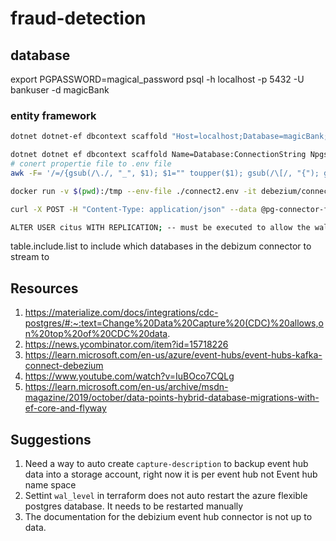 # fraud-detection

## database

export PGPASSWORD=magical_password
psql -h localhost -p 5432 -U bankuser -d magicBank

### entity framework

```bash
dotnet dotnet-ef dbcontext scaffold "Host=localhost;Database=magicBank;Username=bankuser;Password=magical_password" Npgsql.EntityFrameworkCore.PostgreSQL --output-dir Models --context-dir Models --force

dotnet dotnet ef dbcontext scaffold Name=Database:ConnectionString Npgsql.EntityFrameworkCore.PostgreSQL --output-dir Models --context-dir Models --force
# conert propertie file to .env file
awk -F= '/=/{gsub(/\./, "_", $1); $1="" toupper($1); gsub(/\[/, "{"); gsub(/\]/, "}"); gsub(/\r/, "")} 1' OFS== env.properties

docker run -v $(pwd):/tmp --env-file ./connect2.env -it debezium/connect:latest /bin/bash

curl -X POST -H "Content-Type: application/json" --data @pg-connector-fraud.json http://localhost:8083/connectors

ALTER USER citus WITH REPLICATION; -- must be executed to allow the wal2sender role
```

table.include.list to include which databases in the debizum connector to stream to

## Resources

1. https://materialize.com/docs/integrations/cdc-postgres/#:~:text=Change%20Data%20Capture%20(CDC)%20allows,on%20top%20of%20CDC%20data.
2. https://news.ycombinator.com/item?id=15718226
3. https://learn.microsoft.com/en-us/azure/event-hubs/event-hubs-kafka-connect-debezium
4. https://www.youtube.com/watch?v=IuBOco7CQLg
5. https://learn.microsoft.com/en-us/archive/msdn-magazine/2019/october/data-points-hybrid-database-migrations-with-ef-core-and-flyway

## Suggestions

1. Need a way to auto create `capture-description` to backup event hub data into a storage account, right now it is per event hub not Event hub name space
2. Settint `wal_level` in terraform does not auto restart the azure flexible postgres database. It needs to be restarted manually
3. The documentation for the debizium event hub connector is not up to data.